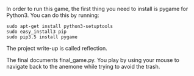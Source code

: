 In order to run this game, the first thing you need to install is pygame for Python3.
You can do this by running:

	sudo apt-get install python3-setuptools
	sudo easy_install3 pip
	sudo pip3.5 install pygame

The project write-up is called reflection.

The final documents final_game.py. You play by using your mouse to navigate back to the anemone while trying to avoid the trash. 
